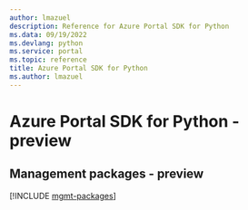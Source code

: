 ```yaml
---
author: lmazuel
description: Reference for Azure Portal SDK for Python
ms.data: 09/19/2022
ms.devlang: python
ms.service: portal
ms.topic: reference
title: Azure Portal SDK for Python
ms.author: lmazuel
---
```

# Azure Portal SDK for Python - preview

## Management packages - preview
[!INCLUDE [mgmt-packages](portal-mgmt-index.md)]
